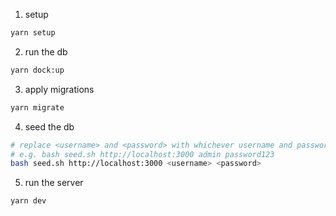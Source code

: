 1. setup

```bash
yarn setup
```

2. run the db

```bash
yarn dock:up
```

3. apply migrations

```bash
yarn migrate
```

4. seed the db

```bash
# replace <username> and <password> with whichever username and password you are using in the .env file
# e.g. bash seed.sh http://localhost:3000 admin password123
bash seed.sh http://localhost:3000 <username> <password>
```

5. run the server

```bash
yarn dev
```
